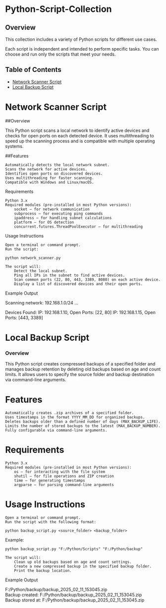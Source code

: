 # Python-Script-Collection
## Overview

This collection includes a variety of Python scripts for different use cases.

Each script is independent and intended to perform specific tasks. You can choose and run only the scripts that meet your needs.

## Table of Contents
- [Network Scanner Script](#network-scanner)
- [Local Backup Script](#local-backup-script)

# Network Scanner Script

##Overview

This Python script scans a local network to identify active devices and checks for open ports on each detected device. It uses multithreading to speed up the scanning process and is compatible with multiple operating systems.

##Features

    Automatically detects the local network subnet.
    Scans the network for active devices.
    Identifies open ports on discovered devices.
    Uses multithreading for faster scanning.
    Compatible with Windows and Linux/macOS.

Requirements

    Python 3.x
    Required modules (pre-installed in most Python versions):
        socket – for network communication
        subprocess – for executing ping commands
        ipaddress – for handling subnet calculations
        platform – for OS detection
        concurrent.futures.ThreadPoolExecutor – for multithreading

Usage Instructions

    Open a terminal or command prompt.
    Run the script:

    python network_scanner.py

    The script will:
        Detect the local subnet.
        Ping all IPs in the subnet to find active devices.
        Scan common ports (22, 80, 443, 3389, 8080) on each active device.
        Display a list of discovered devices and their open ports.

Example Output

Scanning network: 192.168.1.0/24 ...

Devices Found:
IP: 192.168.1.10, Open Ports: [22, 80]
IP: 192.168.1.15, Open Ports: [443, 3389]

# Local Backup Script

### Overview

This Python script creates compressed backups of a specified folder and manages backup retention by deleting old backups based on age and count limits. It allows users to specify the source folder and backup destination via command-line arguments.

# Features

    Automatically creates .zip archives of a specified folder.
    Uses timestamps in the format YYYY_MM_DD for organized backups.
    Deletes backups older than a defined number of days (MAX_BACKUP_LIFE).
    Limits the number of stored backups to the latest (MAX_BACKUP_NUMBER).
    Fully configurable via command-line arguments.

# Requirements

    Python 3.x
    Required modules (pre-installed in most Python versions):
        os – for interacting with the file system
        shutil – for file operations and ZIP creation
        time – for generating timestamps
        argparse – for parsing command-line arguments

# Usage Instructions

    Open a terminal or command prompt.
    Run the script with the following format:

    python backup_script.py <source_folder> <backup_folder>

Example:

    python backup_script.py "F:/Python/Scripts" "F:/Python/backup"

    The script will:
        Clean up old backups based on age and count settings.
        Create a new compressed backup in the specified backup folder.
        Print the backup location.

Example Output

F:/Python/backup/backup_2025_02_11_153045.zip  
Backup created: F:/Python/backup/backup_2025_02_11_153045.zip  
Backup stored at: F:/Python/backup/backup_2025_02_11_153045.zip 

